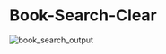 # Book-Search-Clear
![book_search_output](https://user-images.githubusercontent.com/81244698/132281702-017ee36e-6786-4942-b38e-464f16b67636.gif)
